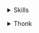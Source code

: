 <!--### Hi there 👋

<!--
**allanf181/allanf181** is a ✨ _special_ ✨ repository because its `README.md` (this file) appears on your GitHub profile.

Here are some ideas to get you started:

- 🔭 I’m currently working on ...
- 🌱 I’m currently learning ...
- 👯 I’m looking to collaborate on ...
- 🤔 I’m looking for help with ...
- 💬 Ask me about ...
- 📫 How to reach me: ...
- 😄 Pronouns: ...
- ⚡ Fun fact: ...
-->
<p align="center">
  <img alt="" src="https://cr-ss-service.azurewebsites.net/api/ScreenShot?widget=summary&username=allanf181">
  <details>
  <summary>Skills</summary>
  
  <p align="center">
    <img alt="" src="https://cr-skills-chart-widget.azurewebsites.net/api/api?username=allanf181">
  </p>
  
  </details>
</p>

<details>
  <summary>Thonk</summary>
  
  <p align="center">
    <img alt="Thonk" src="https://i.imgur.com/zXAA3CV.gif">
  </p>
  
</details>
